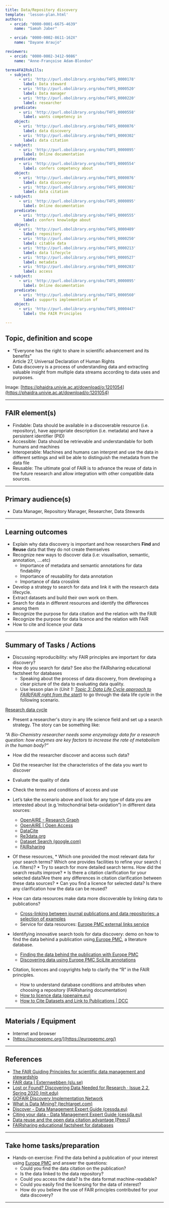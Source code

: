 ```yaml
---
title: Data/Repository discovery
template: 'lesson-plan.html'
authors:
  - orcid: "0000-0001-6675-4639"
    name: "Samah Jaber"

  - orcid: "0000-0002-8611-162X"
    name: "Dayane Araujo"

reviewers:
  - orcid: "0000-0002-3412-9086"
    name: "Anne-Françoise Adam-Blondon"

terms4FAIRskills:
  - subject:
      - uri: 'http://purl.obolibrary.org/obo/T4FS_0000178'
        label: Data steward
      - uri: 'http://purl.obolibrary.org/obo/T4FS_0000520'
        label: Data manager
      - uri: 'http://purl.obolibrary.org/obo/T4FS_0000220'
        label: researcher
    predicate:
      - uri: 'http://purl.obolibrary.org/obo/T4FS_0000558'
        label: wants competency in
    object:
      - uri: 'http://purl.obolibrary.org/obo/T4FS_0000076'
        label: data discovery
      - uri: 'http://purl.obolibrary.org/obo/T4FS_0000302'
        label: data citation
  - subject:
      - uri: 'http://purl.obolibrary.org/obo/T4FS_0000095'
        label: Online documentation
    predicate:
      - uri: 'http://purl.obolibrary.org/obo/T4FS_0000554'
        label: confers competency about
    object:
      - uri: 'http://purl.obolibrary.org/obo/T4FS_0000076'
        label: data discovery
      - uri: 'http://purl.obolibrary.org/obo/T4FS_0000302'
        label: data citation
  - subject:
      - uri: 'http://purl.obolibrary.org/obo/T4FS_0000095'
        label: Online documentation
    predicate:
      - uri: 'http://purl.obolibrary.org/obo/T4FS_0000555'
        label: confers knowledge about
    object:
      - uri: 'http://purl.obolibrary.org/obo/T4FS_0000489'
        label: repository
      - uri: 'http://purl.obolibrary.org/obo/T4FS_0000250'
        label: citable data
      - uri: 'http://purl.obolibrary.org/obo/T4FS_0000213'
        label: data lifecycle
      - uri: 'http://purl.obolibrary.org/obo/T4FS_0000527'
        label: metadata
      - uri: 'http://purl.obolibrary.org/obo/T4FS_0000283'
        label: access
  - subject:
      - uri: 'http://purl.obolibrary.org/obo/T4FS_0000095'
        label: Online documentation
    predicate:
      - uri: 'http://purl.obolibrary.org/obo/T4FS_0000560'
        label: supports implementation of
    object:
      - uri: 'http://purl.obolibrary.org/obo/T4FS_0000447'
        label: the FAIR Principles

--- 
```


## Topic, definition and scope

* “Everyone has the right to share in scientific advancement and its benefits” \
Article 27, Universal Declaration of Human Rights
* Data discovery is a process of understanding data and extracting valuable insight from multiple data streams according to data uses and purposes.

Image: [https://phaidra.univie.ac.at/download/o:1201054](https://phaidra.univie.ac.at/download/o:1201054)

---

## FAIR element(s)

* Findable: Data should be available in a discoverable resource (i.e. repository), have appropriate description (i.e. metadata) and have a persistent identifier (PID)
* Accessible: Data should be retrievable and understandable for both humans and machines
* Interoperable: Machines and humans can interpret and use the data in different settings and will be able to distinguish the metadata from the data file
* Reusable: The ultimate goal of FAIR is to advance the reuse of data in the future research and allow integration with other compatible data sources.

---

## Primary audience(s)

* Data Manager, Repository Manager, Researcher, Data Stewards 

---

## Learning outcomes

* Explain why data discovery is important and how researchers **Find** and **Reuse** data that they do not create themselves
* Recognize new ways to discover data (i.e: visualisation, semantic, annotation, ….etc)
    * Importance of metadata and semantic annotations for data findability
    * Importance of reusability for data annotation
    * Importance of data crosslink
* Develop a strategy to search for data and link it with the research data lifecycle.
* Extract datasets and build their own work on them.
* Search for data in different resources and identify the differences among them
* Recognize the purpose for data citation and the relation with the FAIR
* Recognize the purpose for data licence and the relation with FAIR
* How to cite and licence your data

---

## Summary of Tasks / Actions

* Discussing reproducibility: why FAIR principles are important for data discovery?
* How do you search for data? See also the FAIRsharing educational factsheet for databases
    * Speaking about the process of data discovery, from developing a clear picture of the data to evaluating data quality.
    * Use lesson plan in (_Unit 1:_ _[Topic 3: Data Life Cycle approach to FAIR/FAIR right from the start](#heading=h.q1mn6pvbgcbv)_) to go through the data life cycle in the following scenario.

[Research data cycle](https://rdmkit.elixir-europe.org/)

  * Present a researcher's story in any life science field and set up a search strategy. The story can be something like:

_“A Bio-Chemistry researcher needs some enzymology data for a research question: how enzymes are key factors to increase the rate of metabolism in the human body?”_

  * How did the researcher discover and access such data?
  * Did the researcher list the characteristics of the data  you want to discover
  * Evaluate the quality of data
  * Check the terms and conditions of access and use
    
* Let’s take the scenario above and look for any type of data you are interested about (e.g.‘mitochondrial beta-oxidation”) in different data sources:
    * [OpenAIRE - Research Graph](https://graph.openaire.eu/)
    * [OpenAIRE | Open Access](https://explore.openaire.eu/search/find?resultbestaccessright=%22Open%2520Access%22&fv0=miksa&f0=q&active=result)
    * [DataCite](https://datacite.org/)
    * [Re3data.org](https://www.re3data.org/)
    * [Dataset Search (google.com)](https://datasetsearch.research.google.com/)
    * [FAIRsharing](https://fairsharing.org/)
      
* Of these resources,
        * Which one provided the most relevant data for your search terms? Which one provides facilities to refine your search ( i.e. filters)?
        * Try to search for more detailed search terms. How did the search results improve?
        * Is there a citation clarification for your selected data?Are there any differences in citation clarification between these data sources?
        * Can you find a licence for selected data? Is there any clarification how the data can be reused?

* How can data resources make data more discoverable by linking data to publications?
    * [Cross-linking between journal publications and data repositories: a selection of examples](https://drive.google.com/file/d/1pcgqoUUlYZ1pNQBMNAteV2amCufRI89W/view?usp=sharing)
    * Service for data resources: [Europe PMC external links service](http://europepmc.org/LabsLink)

* Identifying innovative search tools for data discovery: demo on how to find the data behind a publication using[ Europe PMC](https://europepmc.org/), a literature database.
    * [Finding the data behind the publication with Europe PMC ](https://embl-ebi.cloud.panopto.eu/Panopto/Pages/Viewer.aspx?id=13c9057b-f24f-44bf-9f3b-abc000f4852e)
    * [Discovering data using Europe PMC SciLite annotations](https://embl-ebi.cloud.panopto.eu/Panopto/Pages/Viewer.aspx?id=1d696162-ea62-4917-8d41-ac7e016eeba8)

* Citation, licences and copyrights help to clarify the “R” in the FAIR principles. 
    * How to understand database conditions and attributes when choosing a repository (FAIRsharing documentation)
    * [How to licence data (openaire.eu)](https://www.openaire.eu/how-do-i-license-my-research-data)
    * [How to Cite Datasets and Link to Publications | DCC](https://www.dcc.ac.uk/guidance/how-guides/cite-datasets)

---

## Materials / Equipment

* Internet and browser
* [https://europepmc.org/](https://europepmc.org/) 

---

## References

* [The FAIR Guiding Principles for scientific data management and stewardship](https://www.nature.com/articles/sdata201618)
* [FAIR data | Externwebben (slu.se)](https://www.slu.se/en/subweb/library/publish-and-analyse/archiving-and-publishing-research-data/fair-data/)
* [Lost or Found? Discovering Data Needed for Research · Issue 2.2, Spring 2020 (mit.edu)](https://hdsr.mitpress.mit.edu/pub/gw3r97ht/release/6)
* [GOFAIR Discovery Implementation Network](https://phaidra.univie.ac.at/download/o:1201054)
* [What is Data Mining? (techtarget.com)](https://www.techtarget.com/searchbusinessanalytics/definition/data-mining#:~:text=Data%20mining%20is%20the%20process,make%20more%2Dinformed%20business%20decisions.)
* [Discover - Data Management Expert Guide (cessda.eu)](https://dmeg.cessda.eu/Data-Management-Expert-Guide/7.-Discover)
* <span style="text-decoration:underline;">[ Citing your data - Data Management Expert Guide (cessda.eu)](https://dmeg.cessda.eu/Data-Management-Expert-Guide/6.-Archive-Publish/Publishing-with-CESSDA-archives/Citing-your-data)</span>
* [Data reuse and the open data citation advantage [PeerJ]](https://peerj.com/articles/175/)
* [FAIRsharing educational factsheet for databases](https://fairsharing.org/educational#databases)

---

## Take home tasks/preparation

* Hands-on exercise:  Find the data behind a publication of your interest using [Europe PMC](https://europepmc.org/) and answer the questions:
    * Could you find the data citation on the publication?
    * Is the data linked to the data repository?
    * Could you access the data? Is the data format machine-readable?
    * Could you easily find the licensing for the data of interest?
    * How do you believe the use of FAIR principles contributed for your data discovery?

---




